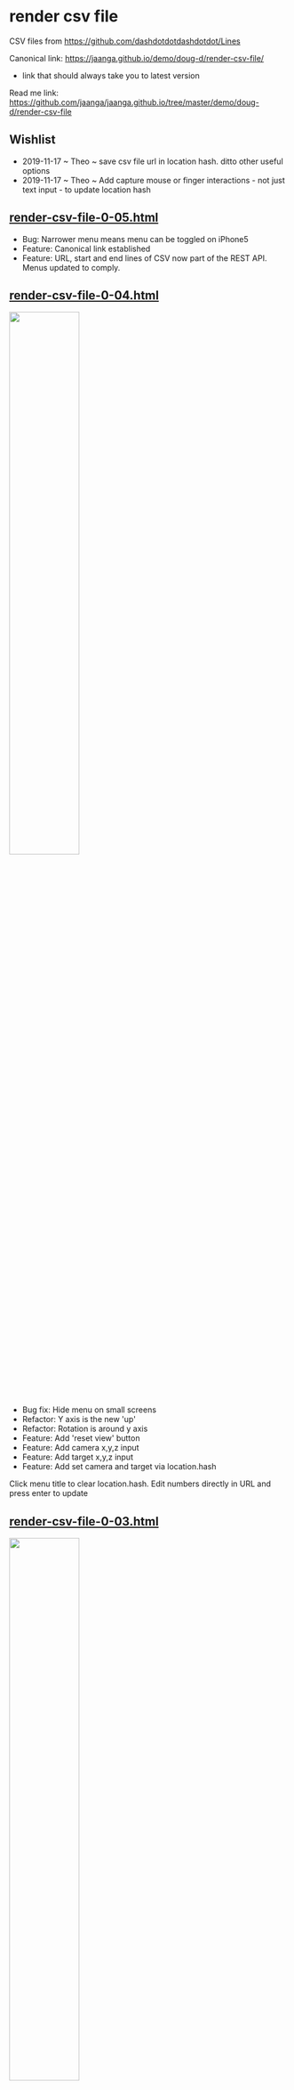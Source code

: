 # render csv file

CSV files from https://github.com/dashdotdotdashdotdot/Lines

Canonical link: https://jaanga.github.io/demo/doug-d/render-csv-file/

* link that should always take you to latest version

Read me link: https://github.com/jaanga/jaanga.github.io/tree/master/demo/doug-d/render-csv-file


## Wishlist

* 2019-11-17 ~ Theo ~ save csv file url in location hash. ditto other useful options
* 2019-11-17 ~ Theo ~ Add capture mouse or finger interactions - not just text input - to update location hash


## [render-csv-file-0-05.html]( https://jaanga.github.io/demo/doug-d/render-csv-file/render-csv-file-0-05.html )

* Bug: Narrower menu means menu can be toggled on iPhone5
* Feature: Canonical link established
* Feature: URL, start and end lines of CSV now part of the REST API. Menus updated to comply.



## [render-csv-file-0-04.html]( https://jaanga.github.io/demo/doug-d/render-csv-file/render-csv-file-0-04.html )

<img src="https://jaanga.github.io/demo/doug-d/images/dove-01.jpg" style=width:50% >

* Bug fix: Hide menu on small screens
* Refactor: Y axis is the new 'up'
* Refactor: Rotation is around y axis
* Feature: Add 'reset view' button
* Feature: Add camera x,y,z input
* Feature: Add target x,y,z input
* Feature: Add set camera and target via location.hash

Click menu title to clear location.hash. Edit numbers directly in URL and press enter to update


## [render-csv-file-0-03.html]( https://jaanga.github.io/demo/doug-d/render-csv-file/render-csv-file-0-03.html )

<img src="https://jaanga.github.io/demo/doug-d/images/helga-by-dougd-01.jpg" style=width:50% >

[dashdotdotdashdotdot]( https://www.instagram.com/dashdotdotdashdotdot/) >> [https://www.instagram.com/p/B48SJ7Vnowb/]( https://www.instagram.com/p/B48SJ7Vnowb/ )

* Add helga_half.csv
* Add toggle axes helper checkbox - off by default
* Add select line rendering sides: front, back or both
* Add line width slider

Interaction between all the controls is not well tested - so reload frequently


## [render-csv-file-0-02.html]( https://jaanga.github.io/demo/doug-d/render-csv-file/render-csv-file-0-02.html )

* Refactor from Three.js lines to Three.js meshes
	* Allows for geometry with width and height
	* Allows for single sided materials
	* Will work better with shade and shadow and other features


## [render-csv-file-0-01.html]( https://jaanga.github.io/demo/doug-d/render-csv-file/render-csv-file-0-01.html )

From Doug

> This is great.  to make it a bit more artistic could we make white lines on a black background and maybe a tad thicker?  also if its possible to make the lines transparent that helps too.

## [render-csv-file-0-00.html]( https://jaanga.github.io/demo/doug-d/render-csv-file/render-csv-file-0-00.html )

From Doug

> It works [the OBJ file renderer], but can you work with “line files”.  I think they have a more ”different “ look then the object files.

